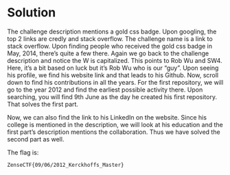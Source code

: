 # Solution

The challenge description mentions a gold css badge. Upon googling, the top 2 links are credly and stack overflow. The challenge name is a link to stack overflow. Upon finding people who received the gold css badge in May, 2014, there’s quite a few there. Again we go back to the challenge description and notice the W is capitalized. This points to Rob Wu and SW4. Here, it’s a bit based on luck but it’s Rob Wu who is our “guy”. Upon seeing his profile, we find his website link and that leads to his Github. Now, scroll down to find his contributions in all the years. For the first repository, we will go to the year 2012 and find the earliest possible activity there. Upon searching, you will find 9th June as the day he created his first repository. That solves the first part.
<br />

Now, we can also find the link to his LinkedIn on the website. Since his college is mentioned in the description, we will look at his education and the first part’s description mentions the collaboration. Thus we have solved the second part as well.
<br />

The flag is:

```
ZenseCTF{09/06/2012_Kerckhoffs_Master}
```